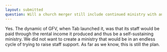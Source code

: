 ```yaml
---
layout: submitted
question: Will a church merger still include continued ministry with and support for the international student ministry at ODU (activities such as gift bags, Thanksgiving dinner, routinely bring the ministry and staff before the congregation ) and encouraging participation? Can Kurnia and Lian Foe raise financial support like all other missionaries?
---
```

Yes.  The dynamic of GFV, when Tab launched it, was that its staff would be paid through the rental income it produced and thus be a self-sustaining ministry.  We did not want to create a ministry that would be in an endless cycle of trying to raise staff support.  As far as we know, this is still the plan.  
